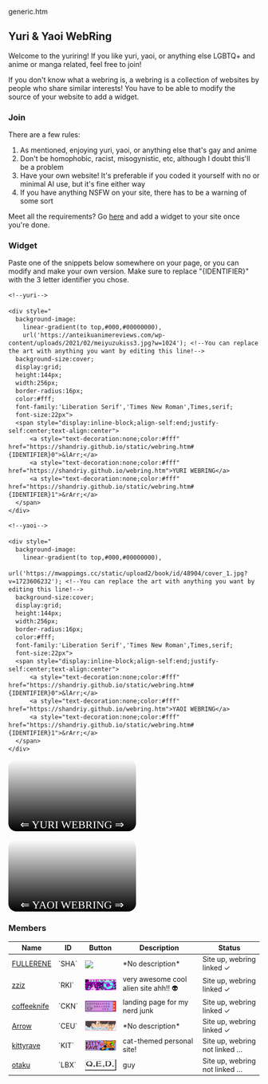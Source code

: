 generic.htm

## Yuri & Yaoi WebRing

Welcome to the yuriring! If you like yuri, yaoi, or anything else LGBTQ+ and anime or manga related, feel free to join!

If you don't know what a webring is, a webring is a collection of websites by people who share similar interests! You have to be able to modify the source of your website to add a widget.

### Join

There are a few rules:

1. As mentioned, enjoying yuri, yaoi, or anything else that's gay and anime
2. Don't be homophobic, racist, misogynistic, etc, although I doubt this'll be a problem
3. Have your own website! It's preferable if you coded it yourself with no or minimal AI use, but it's fine either way
4. If you have anything NSFW on your site, there has to be a warning of some sort

Meet all the requirements? Go [here](https://forms.gle/J1tjzacMmLTsHP9R9) and add a widget to your site once you're done.

### Widget

Paste one of the snippets below somewhere on your page, or you can modify and make your own version. Make sure to replace "{IDENTIFIER}" with the 3 letter identifier you chose.

```
<!--yuri-->

<div style="
  background-image:
    linear-gradient(to top,#000,#00000000),
    url('https://anteikuanimereviews.com/wp-content/uploads/2021/02/meiyuzukiss3.jpg?w=1024'); <!--You can replace the art with anything you want by editing this line!-->
  background-size:cover;
  display:grid;
  height:144px;
  width:256px;
  border-radius:16px;
  color:#fff;
  font-family:'Liberation Serif','Times New Roman',Times,serif;
  font-size:22px">
  <span style="display:inline-block;align-self:end;justify-self:center;text-align:center">
      <a style="text-decoration:none;color:#fff" href="https://shandriy.github.io/static/webring.htm#{IDENTIFIER}0">&lArr;</a>
      <a style="text-decoration:none;color:#fff" href="https://shandriy.github.io/webring.htm">YURI WEBRING</a>
      <a style="text-decoration:none;color:#fff" href="https://shandriy.github.io/static/webring.htm#{IDENTIFIER}1">&rArr;</a>
  </span>
</div>
```

```
<!--yaoi-->

<div style="
  background-image:
    linear-gradient(to top,#000,#00000000),
    url('https://mwappimgs.cc/static/upload2/book/id/48904/cover_1.jpg?v=1723606232'); <!--You can replace the art with anything you want by editing this line!-->
  background-size:cover;
  display:grid;
  height:144px;
  width:256px;
  border-radius:16px;
  color:#fff;
  font-family:'Liberation Serif','Times New Roman',Times,serif;
  font-size:22px">
  <span style="display:inline-block;align-self:end;justify-self:center;text-align:center">
      <a style="text-decoration:none;color:#fff" href="https://shandriy.github.io/static/webring.htm#{IDENTIFIER}0">&lArr;</a>
      <a style="text-decoration:none;color:#fff" href="https://shandriy.github.io/webring.htm">YAOI WEBRING</a>
      <a style="text-decoration:none;color:#fff" href="https://shandriy.github.io/static/webring.htm#{IDENTIFIER}1">&rArr;</a>
  </span>
</div>
```

<div style="background-image:linear-gradient(to top,#000,#00000000),url('https://anteikuanimereviews.com/wp-content/uploads/2021/02/meiyuzukiss3.jpg?w=1024');background-size:cover;display:grid;height:144px;width:256px;border-radius:16px;color:#fff;font-family:'Liberation Serif','Times New Roman',Times,serif;font-size:22px"><span style="display:inline-block;align-self:end;justify-self:center;text-align:center"><a style="text-decoration:none;color:#fff" href="https://shandriy.github.io/static/webring.htm#{IDENTIFIER}0">&lArr;</a> <a style="text-decoration:none;color:#fff" href="https://shandriy.github.io/webring.htm">YURI WEBRING</a> <a style="text-decoration:none;color:#fff" href="https://shandriy.github.io/static/webring.htm#{IDENTIFIER}1">&rArr;</a></span></div>
<br>
<div style="background-image:linear-gradient(to top,#000,#00000000),url('https://mwappimgs.cc/static/upload2/book/id/48904/cover_1.jpg?v=1723606232');background-size:cover;display:grid;height:144px;width:256px;border-radius:16px;color:#fff;font-family:'Liberation Serif','Times New Roman',Times,serif;font-size:22px"><span style="display:inline-block;align-self:end;justify-self:center;text-align:center"><a style="text-decoration:none;color:#fff" href="https://shandriy.github.io/static/webring.htm#{IDENTIFIER}0">&lArr;</a> <a style="text-decoration:none;color:#fff" href="https://shandriy.github.io/webring.htm">YAOI WEBRING</a> <a style="text-decoration:none;color:#fff" href="https://shandriy.github.io/static/webring.htm#{IDENTIFIER}1">&rArr;</a></span></div>

### Members

<table style="width:100%">
  <thead>
    <tr>
      <th>Name</th>
      <th>ID</th>
      <th>Button</th>
      <th>Description</th>
      <th>Status</th>
    </tr>
  </thead>
  <tbody>
    <tr>
      <td><a href="https://shandriy.github.io">FULLERENE</a></td>
      <td>`SHA`</td>
      <td><img src="/static/img/button.gif" style="vertical-align:middle;width:88px"></td>
      <td>*No description*</td>
      <td>Site up, webring linked &check;</td>
    </tr>
    <tr>
      <td><a href="https://zziz.nekoweb.org">zziz</a></td>
      <td>`RKI`</td>
      <td><img src="/static/img/buttons/zziz.gif" style="vertical-align:middle;width:88px"></td>
      <td>very awesome cool alien site ahh!! &#x1F47D;</td>
      <td>Site up, webring linked &check;</td>
    </tr>
    <tr>
      <td><a href="https://coffeeknife.nekoweb.org">coffeeknife</a></td>
      <td>`CKN`</td>
      <td><img src="/static/img/buttons/RobinAlexander.png" style="vertical-align:middle;width:88px"></td>
      <td>landing page for my nerd junk</td>
      <td>Site up, webring linked &check;</td>
    </tr>
    <tr>
      <td><a href="https://aroceu.com">Arrow</a></td>
      <td>`CEU`</td>
      <td><img src="/static/img/buttons/ArrowSparrow.png" style="vertical-align:middle;width:88px"></td>
      <td>*No description*</td>
      <td>Site up, webring linked &check;</td>
    </tr>
    <tr>
      <td><a href="https://kittyrave.club">kittyrave</a></td>
      <td>`KIT`</td>
      <td><img src="/static/img/buttons/Miles.gif" style="vertical-align:middle;width:88px"></td>
      <td>cat-themed personal site!</td>
      <td>Site up, webring not linked &hellip;</td>
    </tr>
    <tr>
      <td><a href="https://otaku.nekoweb.org">otaku</a></td>
      <td>`LBX`</td>
      <td><img src="/static/img/buttons/h.gif" style="vertical-align:middle;width:88px"></td>
      <td>guy</td>
      <td>Site up, webring not linked &hellip;</td>
    </tr>
  </tbody>
</table>